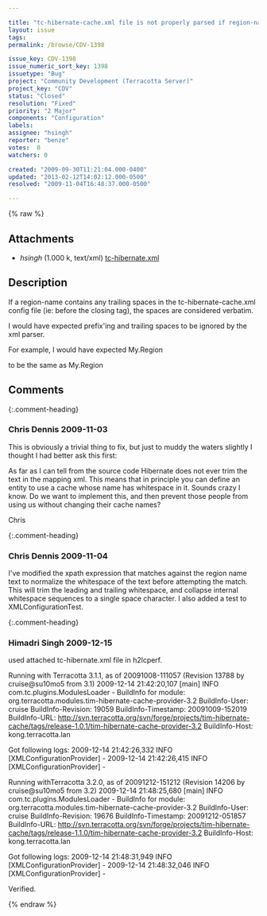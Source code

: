 ```yaml
---

title: "tc-hibernate-cache.xml file is not properly parsed if region-name contains any trailing spaces"
layout: issue
tags: 
permalink: /browse/CDV-1398

issue_key: CDV-1398
issue_numeric_sort_key: 1398
issuetype: "Bug"
project: "Community Development (Terracotta Server)"
project_key: "CDV"
status: "Closed"
resolution: "Fixed"
priority: "2 Major"
components: "Configuration"
labels: 
assignee: "hsingh"
reporter: "benze"
votes:  0
watchers: 0

created: "2009-09-30T11:21:04.000-0400"
updated: "2013-02-12T14:02:12.000-0500"
resolved: "2009-11-04T16:48:37.000-0500"

---
```




{% raw %}


## Attachments

* <em>hsingh</em> (1.000 k, text/xml) [tc-hibernate.xml](/attachments/CDV/CDV-1398/tc-hibernate.xml)




## Description

<div markdown="1" class="description">

If a region-name contains any trailing spaces in the tc-hibernate-cache.xml config file (ie: before the closing </region-name> tag), the spaces are considered verbatim.

I would have expected prefix'ing and trailing spaces to be ignored by the xml parser.

For example, I would have expected
<region-name>My.Region</region-name>

to be the same as 
<region-name>My.Region
</region-name>



</div>

## Comments


{:.comment-heading}
### **Chris Dennis** <span class="date">2009-11-03</span>

<div markdown="1" class="comment">

This is obviously a trivial thing to fix, but just to muddy the waters slightly I thought I had better ask this first:

As far as I can tell from the source code Hibernate does not ever trim the text in the mapping xml.  This means that in principle you can define an entity to use a cache whose name has whitespace in it.  Sounds crazy I know.  Do we want to implement this, and then prevent those people from using us without changing their cache names?

Chris


</div>


{:.comment-heading}
### **Chris Dennis** <span class="date">2009-11-04</span>

<div markdown="1" class="comment">

I've modified the xpath expression that matches against the region name text to normalize the whitespace of the text before attempting the match.  This will trim the leading and trailing whitespace, and collapse internal whitespace sequences to a single space character.  I also added a test to XMLConfigurationTest.

</div>


{:.comment-heading}
### **Himadri Singh** <span class="date">2009-12-15</span>

<div markdown="1" class="comment">

used attached tc-hibernate.xml file in h2lcperf.


Running with Terracotta 3.1.1, as of 20091008-111057 (Revision 13788 by cruise@su10mo5 from 3.1)
2009-12-14 21:42:20,107 [main] INFO com.tc.plugins.ModulesLoader - BuildInfo for module: org.terracotta.modules.tim-hibernate-cache-provider-3.2
  BuildInfo-User: cruise
  BuildInfo-Revision: 19059
  BuildInfo-Timestamp: 20091009-152019
  BuildInfo-URL: http://svn.terracotta.org/svn/forge/projects/tim-hibernate-cache/tags/release-1.0.1/tim-hibernate-cache-provider-3.2
  BuildInfo-Host: kong.terracotta.lan

Got following logs:
  2009-12-14 21:42:26,332 INFO [XMLConfigurationProvider] - <No cache-specific configuration for : org.springframework.samples.petclinic.Owner>
  2009-12-14 21:42:26,415 INFO [XMLConfigurationProvider] - <No cache-specific configuration for : org.springframework.samples.petclinic.Owner.petsInternal>

Running withTerracotta 3.2.0, as of 20091212-151212 (Revision 14206 by cruise@su10mo5 from 3.2)
2009-12-14 21:48:25,680 [main] INFO com.tc.plugins.ModulesLoader - BuildInfo for module: org.terracotta.modules.tim-hibernate-cache-provider-3.2
  BuildInfo-User: cruise
  BuildInfo-Revision: 19676
  BuildInfo-Timestamp: 20091212-051857
  BuildInfo-URL: http://svn.terracotta.org/svn/forge/projects/tim-hibernate-cache/tags/release-1.1.0/tim-hibernate-cache-provider-3.2
  BuildInfo-Host: kong.terracotta.lan

 Got following logs:
  2009-12-14 21:48:31,949 INFO [XMLConfigurationProvider] - <Found cache-specific configuration for : org.springframework.samples.petclinic.Owner>
  2009-12-14 21:48:32,046 INFO [XMLConfigurationProvider] - <Found cache-specific configuration for : org.springframework.samples.petclinic.Owner.petsInternal>

  Verified.


</div>



{% endraw %}
